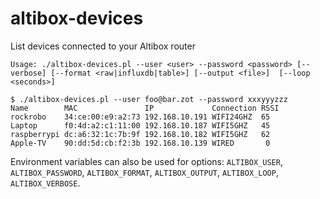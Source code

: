 # altibox-devices

List devices connected to your Altibox router

```
Usage: ./altibox-devices.pl --user <user> --password <password> [--verbose] [--format <raw|influxdb|table>] [--output <file>]  [--loop <seconds>]
```

```
$ ./altibox-devices.pl --user foo@bar.zot --password xxxyyyzzz
Name        MAC               IP             Connection RSSI
rockrobo    34:ce:00:e9:a2:73 192.168.10.191 WIFI24GHZ  65
Laptop      f0:4d:a2:c1:11:00 192.168.10.187 WIFI5GHZ   45
raspberrypi dc:a6:32:1c:7b:9f 192.168.10.182 WIFI5GHZ   62
Apple-TV    90:dd:5d:cb:f2:3b 192.168.10.139 WIRED       0
```

Environment variables can also be used for options: `ALTIBOX_USER`, `ALTIBOX_PASSWORD`, `ALTIBOX_FORMAT`, `ALTIBOX_OUTPUT`, `ALTIBOX_LOOP`, `ALTIBOX_VERBOSE`.

